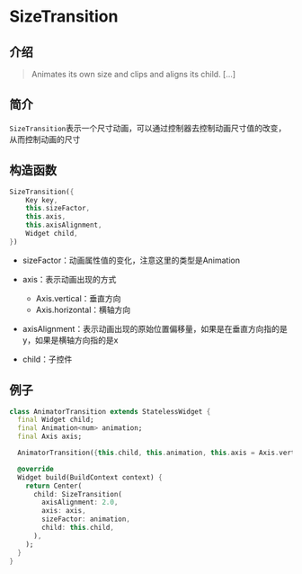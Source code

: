 # SizeTransition

## 介绍

> Animates its own size and clips and aligns its child. [...]

## 简介

`SizeTransition`表示一个尺寸动画，可以通过控制器去控制动画尺寸值的改变，从而控制动画的尺寸

## 构造函数

```dart
SizeTransition({
    Key key,
    this.sizeFactor,
    this.axis,
    this.axisAlignment,
    Widget child,
})

```

- sizeFactor：动画属性值的变化，注意这里的类型是Animation<num>
- axis：表示动画出现的方式

  - Axis.vertical：垂直方向
  - Axis.horizontal：横轴方向

- axisAlignment：表示动画出现的原始位置偏移量，如果是在垂直方向指的是y，如果是横轴方向指的是x
- child：子控件

## 例子

```dart
class AnimatorTransition extends StatelessWidget {
  final Widget child;
  final Animation<num> animation;
  final Axis axis;

  AnimatorTransition({this.child, this.animation, this.axis = Axis.vertical});

  @override
  Widget build(BuildContext context) {
    return Center(
      child: SizeTransition(
        axisAlignment: 2.0,
        axis: axis,
        sizeFactor: animation,
        child: this.child,
      ),
    );
  }
}
```